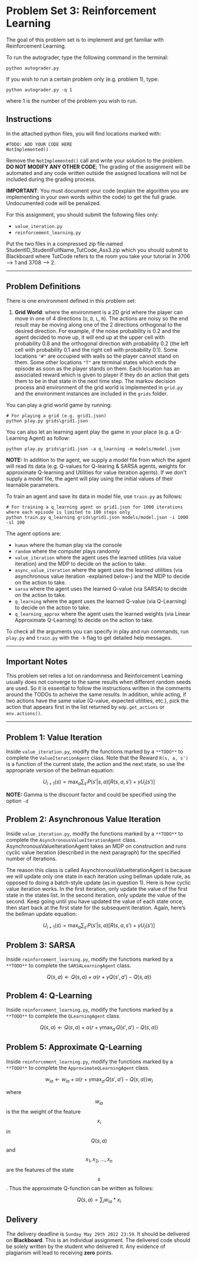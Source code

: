 # Problem Set 3: Reinforcement Learning

The goal of this problem set is to implement and get familiar with Reinforcement Learning.

To run the autograder, type the following command in the terminal:

    python autograder.py

If you wish to run a certain problem only (e.g. problem 1), type:

    python autograder.py -q 1

where 1 is the number of the problem you wish to run.

## Instructions

In the attached python files, you will find locations marked with:

    #TODO: ADD YOUR CODE HERE
    NotImplemented()

Remove the `NotImplemented()` call and write your solution to the problem. **DO NOT MODIFY ANY OTHER CODE**; The grading of the assignment will be automated and any code written outside the assigned locations will not be included during the grading process.

**IMPORTANT**: You must document your code (explain the algorithm you are implementing in your own words within the code) to get the full grade. Undocumented code will be penalized.

For this assignment, you should submit the following files only:
- `value_iteration.py`
- `reinforcement_learning.py`

Put the two files in a compressed zip file named StudentID_StudentFullName_TutCode_Ass3.zip which you should submit to Blackboard where TutCode refers to the room you take your tutorial in 3706 --> 1 and 3708 --> 2.

---

## Problem Definitions

There is one environment defined in this problem set:
1. **Grid World**: where the environment is a 2D grid where the player can move in one of 4 directions (`U`, `D`, `L`, `R`). The actions are noisy so the end result may be moving along one of the 2 directions orthogonal to the desired direction. For example, if the noise probability is 0.2 and the agent decided to move up, it will end up at the upper cell with probability 0.8 and the orthogonal direction with probability 0.2 (the left cell with probability 0.1 and the right cell with probability 0.1). Some locations `"#"` are occupied with walls so the player cannot stand on them. Some other locations `"T"` are terminal states which ends the episode as soon as the player stands on them. Each location has an associated reward which is given to player if they do an action that gets them to be in that state in the next time step. The markov decision process and environment of the grid world is implemented in `grid.py` and the environment instances are included in the `grids` folder.

You can play a grid world game by running:

    # For playing a grid (e.g. grid1.json)  
    python play.py grids\grid1.json

You can also let an learning agent play the game in your place (e.g. a Q-Learning Agent) as follow:

    python play.py grids\grid1.json -a q_learning -m models/model.json

**NOTE:** In addition to the agent, we supply a model file from which the agent will read its data (e.g. Q-values for Q-learing & SARSA agents, weights for approximate Q-learning and Utilities for value iteration agents). If we don't supply a model file, the agent will play using the initial values of their learnable parameters.

To train an agent and save its data in model file, use `train.py` as follows:

    # For training a q_learning agent on grid1.json for 1000 iterations where each episode is limited to 100 steps only
    python train.py q_learning grids\grid1.json models/model.json -i 1000 -sl 100


The agent options are:
- `human` where the human play via the console
- `random` where the computer plays randomly
- `value_iteration` where the agent uses the learned utilities (via value iteration) and the MDP to decide on the action to take.
- `async_value_iteration` where the agent uses the learned utilities (via asynchronous value iteration -explained below-) and the MDP to decide on the action to take.
- `sarsa` where the agent uses the learned Q-value (via SARSA) to decide on the action to take.
- `q_learning` where the agent uses the learned Q-value (via Q-Learning) to decide on the action to take.
- `q_learning_approx` where the agent uses the learned weights (via Linear Approximate Q-Learning) to decide on the action to take.

To check all the arguments you can specify in play and run commands, run `play.py` and `train.py` with the `-h` flag to get detailed help messages. 

---

## Important Notes

This problem set relies a lot on randomness and Reinforcement Learning usually does not converge to the same results when different random seeds are used. So it is essential to follow the instructions written in the comments around the TODOs to acheive the same results. In addition, while acting, if two actions have the same value (Q-value, expected utilities, etc.), pick the action that appears first in the list returned by `mdp.get_actions` or `env.actions()`.

---

## Problem 1: Value Iteration

Inside `value_iteration.py`, modify the functions marked by a `**TODO**` to complete the `ValueIterationAgent` class. Note that the Reward `R(s, a, s')` is a function of the current state, the action and the next state, so use the appropriate version of the bellman equation:

$$U_{i+1}(s) = \max_{a} \sum_{s'} P(s'|s,a) [ R(s,a,s') + \gamma U_{i}(s')]$$

**NOTE:** Gamma is the discount factor and could be specified using the option `-d`

## Problem 2: Asynchronous Value Iteration
Inside `value_iteration.py`, modify the functions marked by a `**TODO**` to complete the `AsynchronousValueIterationAgent` class. AsynchronousValueIterationAgent takes an MDP on construction and runs cyclic value iteration (described in the next paragraph) for the specified number of iterations.

The reason this class is called AsynchronousValueIterationAgent is because we will update only one state in each iteration using bellman update rule, as opposed to doing a batch-style update (as in question 1). Here is how cyclic value iteration works. In the first iteration, only update the value of the first state in the states list. In the second iteration, only update the value of the second. Keep going until you have updated the value of each state once, then start back at the first state for the subsequent iteration.
Again, here’s the bellman update equation:

$$U_{i+1}(s) = \max_{a} \sum_{s'} P(s'|s,a) [ R(s,a,s') + \gamma U_{i}(s')]$$

## Problem 3: SARSA

Inside `reinforcement_learning.py`, modify the functions marked by a `**TODO**` to complete the `SARSALearningAgent` class. 

$$Q(s,a) \leftarrow Q(s,a) + \alpha(r + \gamma Q(s',a') - Q(s,a))$$

## Problem 4: Q-Learning

Inside `reinforcement_learning.py`, modify the functions marked by a `**TODO**` to complete the `QLearningAgent` class. 

$$Q(s,a) \leftarrow Q(s,a) + \alpha(r + \gamma \max_{a'}Q(s',a') - Q(s,a))$$

## Problem 5: Approximate Q-Learning

Inside `reinforcement_learning.py`, modify the functions marked by a `**TODO**` to complete the `ApproximateQLearningAgent` class. 

$$w_{ia} \leftarrow w_{ia} + \alpha(r + \gamma \max_{a'}Q(s',a') - Q(s,a))w_i$$

where $$w_{ia}$$ is the the weight of the feature $$x_i$$ in $$Q(s,a)$$ and $${x_1, x_2, ..., x_n}$$ are the features of the state $$s$$. Thus the approximate Q-function can be written as follows:

$$Q(s,a) = \sum_i w_{ia}*x_i$$

## Delivery

The delivery deadline is `Sunday May 29th 2022 23:59`. It should be delivered on **Blackboard**. This is an individual assignment. The delivered code should be solely written by the student who delivered it. Any evidence of plagiarism will lead to receiving **zero** points.
